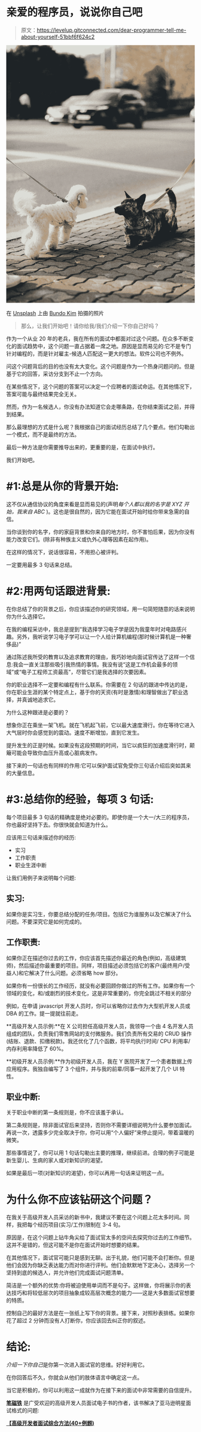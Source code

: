 # 亲爱的程序员，说说你自己吧

> 原文：<https://levelup.gitconnected.com/dear-programmer-tell-me-about-yourself-51bbf6f624c2>

![](img/9e90c70c5a3095d86b68299cf586621e.png)

在 [Unsplash](https://unsplash.com?utm_source=medium&utm_medium=referral) 上由 [Bundo Kim](https://unsplash.com/@bundo?utm_source=medium&utm_medium=referral) 拍摄的照片

> 那么，让我们开始吧！请你给我/我们介绍一下你自己好吗？

作为一个从业 20 年的老兵，我在所有的面试中都面对过这个问题。在众多不断变化的面试趋势中，这个问题一直占据着一席之地。原因是显而易见的:它不是专门针对编程的，而是针对雇主-候选人匹配这一更大的想法。软件公司也不例外。

问这个问题背后的目的也没有太大变化。这个问题是作为一个热身问题问的。但是基于它的回答，采访分支到不止一个方向。

在某些情况下，这个问题的答案可以决定一个应聘者的面试命运。在其他情况下，答案可能与最终结果完全无关。

然而，作为一名候选人，你没有办法知道它会走哪条路，在你结束面试之前，并得到结果。

那么最理想的方式是什么呢？我根据自己的面试经历总结了几个要点。他们勾勒出一个模式，而不是最终的方法。

最后一种方法是你需要推导出来的，更重要的是，在面试中执行。

我们开始吧。

# #1:总是从你的背景开始:

这不仅从通信协议的角度来看是显而易见的(声明*每个人都以我的名字是 XYZ 开始，我来自 ABC* )。这也是很自然的，因为它能在面试开始时给你带来急需的自信。

当你谈到你的名字，你的家庭背景和你来自的地方时，你不害怕后果，因为你没有能力改变它们。(除非有种族主义或仇外心理等因素在起作用)。

在这样的情况下，说话很容易，不用担心被评判。

一定要用最多 3 句话来总结。

# #2:用两句话跟进背景:

在你总结了你的背景之后，你应该描述你的研究领域，用一句简短随意的话来说明你为什么选择它。

在我的编程采访中，我总是提到“我选择学习电子学是因为我童年时对电路感兴趣。另外，我听说学习电子学可以让一个人给计算机编程(那时候计算机是一种奢侈品)”

通过陈述我所受的教育以及追求教育的理由，我巧妙地向面试官传达了这样一个信息:我会一直关注那些吸引我热情的事情。我没有说“这是工作机会最多的领域”或“电子工程师工资最高”，尽管它们是我选择的次要因素。

你的职业选择不一定要和编程有什么联系。你需要在 2 句话的跟进中传达的是，你在职业生涯的某个特定点上，基于你的天资(有时是激情)和理智做出了职业选择，并真诚地追求它。

为什么这种跟进是必要的？

想象你正在乘坐一架飞机。就在飞机起飞前，它以最大速度滑行。你在等待它进入大气层时你会感觉到的震动。速度不断增加，直到它发生。

提升发生的正是时候。如果没有这段预期的时间，当它以疯狂的加速度滑行时，颠簸可能会导致你血压升高或心脏病发作。

接下来的一句话也有同样的作用:它可以保护面试官免受你三句话介绍后突如其来的大量信息。

# #3:总结你的经验，每项 3 句话:

每个项目最多 3 句话的精确度是绝对必要的。即使你是一个大一/大三的程序员，你也最好坚持下去。你很快就会知道为什么。

应该用三句话来描述你的经历:

*   实习
*   工作职责
*   职业生涯中断

让我们用例子来说明每个问题:

## **实习:**

如果你是实习生，你要总结分配的任务/项目。包括它为谁服务以及它解决了什么问题。不要深究它是如何完成的。

## **工作职责:**

如果你正在描述你过去的工作，你应该首先描述你最近的角色(例如，高级建筑师)，然后描述你最重要的项目。同样，项目描述必须包括它的客户(最终用户/受益人)和它解决了什么问题。必须省略 how 部分。

如果你有一份很长的工作经历，就没有必要回顾你做过的所有工作。如果你有一个领域的变化，和/或剧烈的技术变化，这是非常重要的，你完全跳过不相关的部分

例如，在申请 javascript 开发人员时，你可以省略你过去作为大型机开发人员或 DBA 的工作。提一提就往前走。

**高级开发人员示例:**在 X 公司担任高级开发人员，我领导一个由 4 名开发人员组成的团队，负责我们零售网站的支付微服务。我们负责所有交易的 CRUD 操作(结账、退款、扣缴税款)。我还优化了几个函数，将平均执行时间/ CPU 利用率/内存利用率降低了 60%。

**初级开发人员示例:**作为初级开发人员，我在 Y 医院开发了一个患者数据上传应用程序。我独自编写了 3 个组件，并与我的前辈/同事一起开发了几个 UI 特性。

## 职业中断:

关于职业中断的第一条规则是，你不应该羞于承认。

第二条规则是，除非面试官后来坚持，否则你不需要详细说明为什么要参加面试。再说一次，透露多少完全取决于你，你可以用“个人偏好”来停止提问，带着温暖的微笑。

那些事情说了，你可以用 1 句话勾勒出主要的推理，继续前进。合理的例子可能是新生婴儿、生病的家人或对新知识的渴望。

如果是最后一项(对新知识的渴望)，你可以再用一句话来证明这一点。

# 为什么你不应该钻研这个问题？

在我关于高级开发人员采访的新书中，我建议不要在这个问题上花太多时间。同样，我把每个经历项目(实习/工作)限制在 3-4 句。

原因是，在这个问题上钻牛角尖给了面试官太多的空间去探究你过去的工作细节。这并不是错的，但这可能不是你在面试开始时想要的结果。

在其他情况下，面试官可能只是感到无聊。出于礼貌，他们可能不会打断你。但是他们会因为你缺乏表达能力而对你进行评判。他们会默默地下定决心，选择另一个坚持到底的候选人，并允许他们完成面试问题清单。

简洁是一个额外的优势:你将被迫使用单词而不是句子。这样做，你将展示你的表达技巧和将较低层次的项目抽象成较高层次概念的能力——这是大多数面试官想要的特质。

控制自己的最好方法是在一张纸上写下你的背景。接下来，对照秒表排练。如果你花了超过 2 分钟而没有人打断你，你应该回去纠正你的叙述。

# 结论:

*介绍一下你自己*是你第一次进入面试官的思维。好好利用它。

在你回答后不久，你就会从他们的肢体语言中确定这一点。

当它是积极的，你可以利用这一成就作为在接下来的面试中非常需要的自信提升。

[**笔磁铁**](https://tipsnguts.medium.com/) 是广受欢迎的高级开发人员面试电子书的作者，该书解决了亚马逊明星面试格式的问题:

[**【高级开发者面试综合方法(40+例题)**](https://tipsnguts.gumroad.com/l/crrzat/zp1vks8)